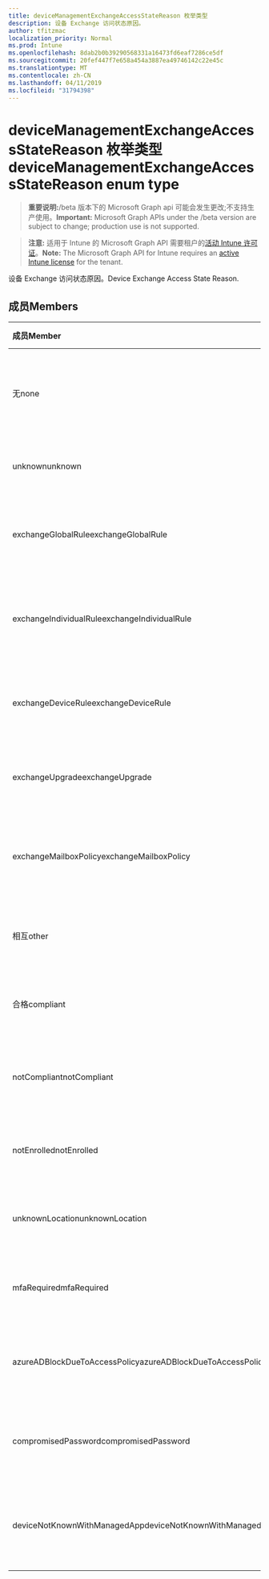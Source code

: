 ```yaml
---
title: deviceManagementExchangeAccessStateReason 枚举类型
description: 设备 Exchange 访问状态原因。
author: tfitzmac
localization_priority: Normal
ms.prod: Intune
ms.openlocfilehash: 8dab2b0b39290568331a16473fd6eaf7286ce5df
ms.sourcegitcommit: 20fef447f7e658a454a3887ea49746142c22e45c
ms.translationtype: MT
ms.contentlocale: zh-CN
ms.lasthandoff: 04/11/2019
ms.locfileid: "31794398"
---
```

# <a name="devicemanagementexchangeaccessstatereason-enum-type"></a><span data-ttu-id="19274-103">deviceManagementExchangeAccessStateReason 枚举类型</span><span class="sxs-lookup"><span data-stu-id="19274-103">deviceManagementExchangeAccessStateReason enum type</span></span>

> <span data-ttu-id="19274-104">**重要说明:**/beta 版本下的 Microsoft Graph api 可能会发生更改;不支持生产使用。</span><span class="sxs-lookup"><span data-stu-id="19274-104">**Important:** Microsoft Graph APIs under the /beta version are subject to change; production use is not supported.</span></span>

> <span data-ttu-id="19274-105">**注意:** 适用于 Intune 的 Microsoft Graph API 需要租户的[活动 Intune 许可证](https://go.microsoft.com/fwlink/?linkid=839381)。</span><span class="sxs-lookup"><span data-stu-id="19274-105">**Note:** The Microsoft Graph API for Intune requires an [active Intune license](https://go.microsoft.com/fwlink/?linkid=839381) for the tenant.</span></span>

<span data-ttu-id="19274-106">设备 Exchange 访问状态原因。</span><span class="sxs-lookup"><span data-stu-id="19274-106">Device Exchange Access State Reason.</span></span>

## <a name="members"></a><span data-ttu-id="19274-107">成员</span><span class="sxs-lookup"><span data-stu-id="19274-107">Members</span></span>
|<span data-ttu-id="19274-108">成员</span><span class="sxs-lookup"><span data-stu-id="19274-108">Member</span></span>|<span data-ttu-id="19274-109">值</span><span class="sxs-lookup"><span data-stu-id="19274-109">Value</span></span>|<span data-ttu-id="19274-110">说明</span><span class="sxs-lookup"><span data-stu-id="19274-110">Description</span></span>|
|:---|:---|:---|
|<span data-ttu-id="19274-111">无</span><span class="sxs-lookup"><span data-stu-id="19274-111">none</span></span>|<span data-ttu-id="19274-112">0</span><span class="sxs-lookup"><span data-stu-id="19274-112">0</span></span>|<span data-ttu-id="19274-113">未发现来自 Exchange 的访问状态原因</span><span class="sxs-lookup"><span data-stu-id="19274-113">No access state reason discovered from Exchange</span></span>|
|<span data-ttu-id="19274-114">unknown</span><span class="sxs-lookup"><span data-stu-id="19274-114">unknown</span></span>|<span data-ttu-id="19274-115">1</span><span class="sxs-lookup"><span data-stu-id="19274-115">1</span></span>|<span data-ttu-id="19274-116">未知访问状态原因</span><span class="sxs-lookup"><span data-stu-id="19274-116">Unknown access state reason</span></span>|
|<span data-ttu-id="19274-117">exchangeGlobalRule</span><span class="sxs-lookup"><span data-stu-id="19274-117">exchangeGlobalRule</span></span>|<span data-ttu-id="19274-118">双面</span><span class="sxs-lookup"><span data-stu-id="19274-118">2</span></span>|<span data-ttu-id="19274-119">由 Exchange 全局规则确定的访问状态</span><span class="sxs-lookup"><span data-stu-id="19274-119">Access state determined by Exchange Global rule</span></span>|
|<span data-ttu-id="19274-120">exchangeIndividualRule</span><span class="sxs-lookup"><span data-stu-id="19274-120">exchangeIndividualRule</span></span>|<span data-ttu-id="19274-121">第三章</span><span class="sxs-lookup"><span data-stu-id="19274-121">3</span></span>|<span data-ttu-id="19274-122">由 Exchange 单个规则确定的访问状态</span><span class="sxs-lookup"><span data-stu-id="19274-122">Access state determined by Exchange Individual rule</span></span>|
|<span data-ttu-id="19274-123">exchangeDeviceRule</span><span class="sxs-lookup"><span data-stu-id="19274-123">exchangeDeviceRule</span></span>|<span data-ttu-id="19274-124">4</span><span class="sxs-lookup"><span data-stu-id="19274-124">4</span></span>|<span data-ttu-id="19274-125">由 Exchange 设备规则确定的访问状态</span><span class="sxs-lookup"><span data-stu-id="19274-125">Access state determined by Exchange Device rule</span></span>|
|<span data-ttu-id="19274-126">exchangeUpgrade</span><span class="sxs-lookup"><span data-stu-id="19274-126">exchangeUpgrade</span></span>|<span data-ttu-id="19274-127">5</span><span class="sxs-lookup"><span data-stu-id="19274-127">5</span></span>|<span data-ttu-id="19274-128">Exchange 升级导致的访问状态</span><span class="sxs-lookup"><span data-stu-id="19274-128">Access state due to Exchange upgrade</span></span>|
|<span data-ttu-id="19274-129">exchangeMailboxPolicy</span><span class="sxs-lookup"><span data-stu-id="19274-129">exchangeMailboxPolicy</span></span>|<span data-ttu-id="19274-130">型</span><span class="sxs-lookup"><span data-stu-id="19274-130">6</span></span>|<span data-ttu-id="19274-131">由 Exchange 邮箱策略确定的访问状态</span><span class="sxs-lookup"><span data-stu-id="19274-131">Access state determined by Exchange Mailbox Policy</span></span>|
|<span data-ttu-id="19274-132">相互</span><span class="sxs-lookup"><span data-stu-id="19274-132">other</span></span>|<span data-ttu-id="19274-133">步</span><span class="sxs-lookup"><span data-stu-id="19274-133">7</span></span>|<span data-ttu-id="19274-134">由 Exchange 确定的访问状态</span><span class="sxs-lookup"><span data-stu-id="19274-134">Access state determined by Exchange</span></span>|
|<span data-ttu-id="19274-135">合格</span><span class="sxs-lookup"><span data-stu-id="19274-135">compliant</span></span>|<span data-ttu-id="19274-136">utf-8</span><span class="sxs-lookup"><span data-stu-id="19274-136">8</span></span>|<span data-ttu-id="19274-137">合规性挑战授予的访问状态</span><span class="sxs-lookup"><span data-stu-id="19274-137">Access state granted by compliance challenge</span></span>|
|<span data-ttu-id="19274-138">notCompliant</span><span class="sxs-lookup"><span data-stu-id="19274-138">notCompliant</span></span>|<span data-ttu-id="19274-139">第</span><span class="sxs-lookup"><span data-stu-id="19274-139">9</span></span>|<span data-ttu-id="19274-140">由合规性挑战吊销的访问状态</span><span class="sxs-lookup"><span data-stu-id="19274-140">Access state revoked by compliance challenge</span></span>|
|<span data-ttu-id="19274-141">notEnrolled</span><span class="sxs-lookup"><span data-stu-id="19274-141">notEnrolled</span></span>|<span data-ttu-id="19274-142">10</span><span class="sxs-lookup"><span data-stu-id="19274-142">10</span></span>|<span data-ttu-id="19274-143">由管理质询吊销的访问状态</span><span class="sxs-lookup"><span data-stu-id="19274-143">Access state revoked by management challenge</span></span>|
|<span data-ttu-id="19274-144">unknownLocation</span><span class="sxs-lookup"><span data-stu-id="19274-144">unknownLocation</span></span>|<span data-ttu-id="19274-145">12</span><span class="sxs-lookup"><span data-stu-id="19274-145">12</span></span>|<span data-ttu-id="19274-146">由于未知位置导致的访问状态</span><span class="sxs-lookup"><span data-stu-id="19274-146">Access state due to unknown location</span></span>|
|<span data-ttu-id="19274-147">mfaRequired</span><span class="sxs-lookup"><span data-stu-id="19274-147">mfaRequired</span></span>|<span data-ttu-id="19274-148">13</span><span class="sxs-lookup"><span data-stu-id="19274-148">13</span></span>|<span data-ttu-id="19274-149">由于 MFA 质询而导致的访问状态</span><span class="sxs-lookup"><span data-stu-id="19274-149">Access state due to MFA challenge</span></span>|
|<span data-ttu-id="19274-150">azureADBlockDueToAccessPolicy</span><span class="sxs-lookup"><span data-stu-id="19274-150">azureADBlockDueToAccessPolicy</span></span>|<span data-ttu-id="19274-151">日</span><span class="sxs-lookup"><span data-stu-id="19274-151">14</span></span>|<span data-ttu-id="19274-152">由 AAD 访问策略吊销的访问状态</span><span class="sxs-lookup"><span data-stu-id="19274-152">Access State revoked by AAD Access Policy</span></span>|
|<span data-ttu-id="19274-153">compromisedPassword</span><span class="sxs-lookup"><span data-stu-id="19274-153">compromisedPassword</span></span>|<span data-ttu-id="19274-154">个</span><span class="sxs-lookup"><span data-stu-id="19274-154">15</span></span>|<span data-ttu-id="19274-155">通过密码被破解的密码吊销的访问状态</span><span class="sxs-lookup"><span data-stu-id="19274-155">Access State revoked by compromised password</span></span>|
|<span data-ttu-id="19274-156">deviceNotKnownWithManagedApp</span><span class="sxs-lookup"><span data-stu-id="19274-156">deviceNotKnownWithManagedApp</span></span>|<span data-ttu-id="19274-157">位</span><span class="sxs-lookup"><span data-stu-id="19274-157">16</span></span>|<span data-ttu-id="19274-158">由托管应用程序质询吊销的访问状态</span><span class="sxs-lookup"><span data-stu-id="19274-158">Access state revoked by managed application challenge</span></span>|





